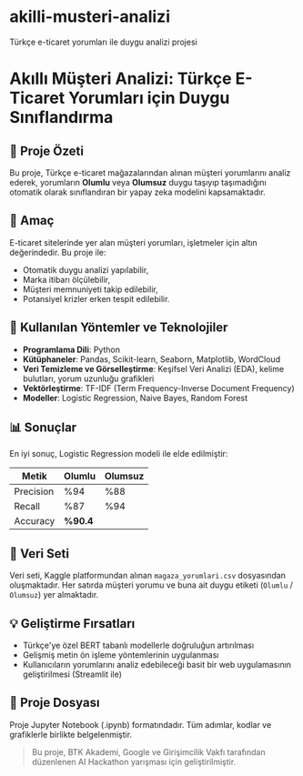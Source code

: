 # akilli-musteri-analizi
Türkçe e-ticaret yorumları ile duygu analizi projesi
# Akıllı Müşteri Analizi: Türkçe E-Ticaret Yorumları için Duygu Sınıflandırma

## 📌 Proje Özeti

Bu proje, Türkçe e-ticaret mağazalarından alınan müşteri yorumlarını analiz ederek, yorumların **Olumlu** veya **Olumsuz** duygu taşıyıp taşımadığını otomatik olarak sınıflandıran bir yapay zeka modelini kapsamaktadır.

## 🎯 Amaç

E-ticaret sitelerinde yer alan müşteri yorumları, işletmeler için altın değerindedir. Bu proje ile:
- Otomatik duygu analizi yapılabilir,
- Marka itibarı ölçülebilir,
- Müşteri memnuniyeti takip edilebilir,
- Potansiyel krizler erken tespit edilebilir.

## 🧪 Kullanılan Yöntemler ve Teknolojiler

- **Programlama Dili**: Python
- **Kütüphaneler**: Pandas, Scikit-learn, Seaborn, Matplotlib, WordCloud
- **Veri Temizleme ve Görselleştirme**: Keşifsel Veri Analizi (EDA), kelime bulutları, yorum uzunluğu grafikleri
- **Vektörleştirme**: TF-IDF (Term Frequency-Inverse Document Frequency)
- **Modeller**: Logistic Regression, Naive Bayes, Random Forest

## 📊 Sonuçlar

En iyi sonuç, Logistic Regression modeli ile elde edilmiştir:

| Metik     | Olumlu | Olumsuz |
|-----------|--------|---------|
| Precision | %94    | %88     |
| Recall    | %87    | %94     |
| Accuracy  | **%90.4** |

## 📁 Veri Seti

Veri seti, Kaggle platformundan alınan `magaza_yorumlari.csv` dosyasından oluşmaktadır. Her satırda müşteri yorumu ve buna ait duygu etiketi (`Olumlu` / `Olumsuz`) yer almaktadır.

## 💡 Geliştirme Fırsatları

- Türkçe'ye özel BERT tabanlı modellerle doğruluğun artırılması
- Gelişmiş metin ön işleme yöntemlerinin uygulanması
- Kullanıcıların yorumlarını analiz edebileceği basit bir web uygulamasının geliştirilmesi (Streamlit ile)

## 📎 Proje Dosyası

Proje Jupyter Notebook (.ipynb) formatındadır. Tüm adımlar, kodlar ve grafiklerle birlikte belgelenmiştir.

> Bu proje, BTK Akademi, Google ve Girişimcilik Vakfı tarafından düzenlenen AI Hackathon yarışması için geliştirilmiştir.
